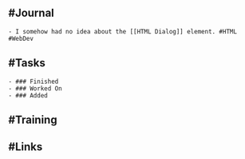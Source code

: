 ## #Journal
	- I somehow had no idea about the [[HTML Dialog]] element. #HTML #WebDev
## #Tasks
	- ### Finished
	- ### Worked On
	- ### Added
## #Training
## #Links